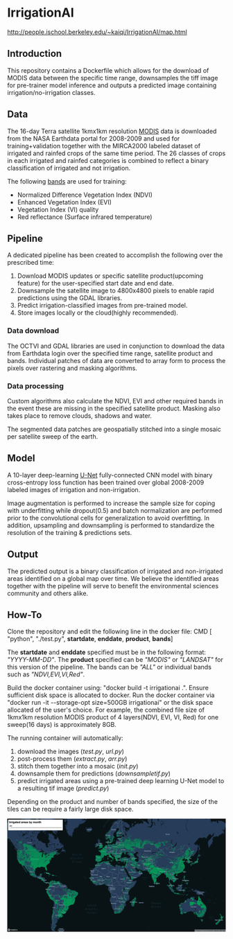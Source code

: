 # IrrigationAI

http://people.ischool.berkeley.edu/~kaiqi/IrrigationAI/map.html

## Introduction
This repository contains a Dockerfile which allows for the download of MODIS data between the specific time range, downsamples the tiff image for pre-trainer model inference and outputs a predicted image containing irrigation/no-irrigation classes.

## Data
The 16-day Terra satellite 1kmx1km resolution [MODIS](https://modis.gsfc.nasa.gov) data is downloaded from the NASA Earthdata portal for 2008-2009 and used for training+validation together with the MIRCA2000 labeled dataset of irrigated and rainfed crops of the same time period. The 26 classes of crops in each irrigated and rainfed categories is combined to reflect a binary classification of irrigated and not irrigation.

The following [bands](https://ladsweb.modaps.eosdis.nasa.gov/missions-and-measurements/modis/) are used for training:
* Normalized Difference Vegetation Index (NDVI)
* Enhanced Vegetation Index (EVI)
* Vegetation Index (VI) quality
* Red reflectance (Surface infrared temperature)

## Pipeline
A dedicated pipeline has been created to accomplish the following over the prescribed time:
1) Download MODIS updates or specific satellite product(upcoming feature) for the user-specified start date and end date.
2) Downsample the satellite image to 4800x4800 pixels to enable rapid predictions using the GDAL libraries.
3) Predict irrigation-classified images from pre-trained model.
4) Store images locally or the cloud(highly recommended).

### Data download
The OCTVI and GDAL libraries are used in conjunction to download the data from Earthdata login over the specified time range, satellite product and bands. Individual patches of data are converted to array form to process the pixels over rastering and masking algorithms.

### Data processing
Custom algorithms also calculate the NDVI, EVI and other required bands in the event these are missing in the specified satellite product. Masking also takes place to remove clouds, shadows and water.

The segmented data patches are geospatially stitched into a single mosaic per satellite sweep of the earth.


## Model
A 10-layer deep-learning [U-Net](https://arxiv.org/abs/1505.04597) fully-connected CNN model with binary cross-entropy loss function has been trained over global 2008-2009 labeled images of irrigation and non-irrigation. 

Image augmentation is performed to increase the sample size for coping with underfitting while dropout(0.5) and batch normalization are performed prior to the convolutional cells for generalization to avoid overfitting. In addition, upsampling and downsampling is performed to standardize the resolution of the training & predictions sets.

## Output
The predicted output is a binary classification of irrigated and non-irrigated areas identified on a global map over time. We believe the identified areas together with the pipeline will serve to benefit the environmental sciences community and others alike.

## How-To
Clone the repository and edit the following line in the docker file: 
CMD [ "python", "./test.py", **startdate**, **enddate**, **product**, **bands**]

The **startdate** and **enddate** specified must be in the following format: *"YYYY-MM-DD"*. The **product** specified can be *"MODIS"* or *"LANDSAT"* for this version of the pipeline. 
The bands can be *"ALL"* or individual bands such as *"NDVI,EVI,VI,Red"*.

Build the docker container using: "docker build -t irrigationai .". Ensure sufficient disk space is allocated to docker. Run the docker container via "docker run -it --storage-opt size=500GB irrigationai" or the disk space allocated of the user's choice.
For example, the combined file size of 1kmx1km resolution MODIS product of 4 layers(NDVI, EVI, VI, Red) for one sweep(16 days) is approximately 8GB.

The running container will automatically:
1) download the images (*test.py*, *url.py*)
2) post-process them (*extract.py*, *arr.py*)
3) stitch them together into a mosaic (*init.py*)
4) downsample them for predictions (*downsampletif.py*)
5) predict irrigated areas using a pre-trained deep learning U-Net model to a resulting tif image (*predict.py*)

Depending on the product and number of bands specified, the size of the tiles can be require a fairly large disk space. 

![alt text](sample_output.png)


